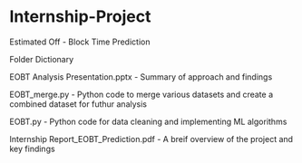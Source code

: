 # Internship-Project
Estimated Off - Block Time Prediction

Folder Dictionary

EOBT Analysis Presentation.pptx - Summary of approach and findings

EOBT_merge.py - Python code to merge various datasets and create a combined dataset for futhur analysis

EOBT.py - Python code for data cleaning and implementing ML algorithms

Internship Report_EOBT_Prediction.pdf - A breif overview of the project and key findings
